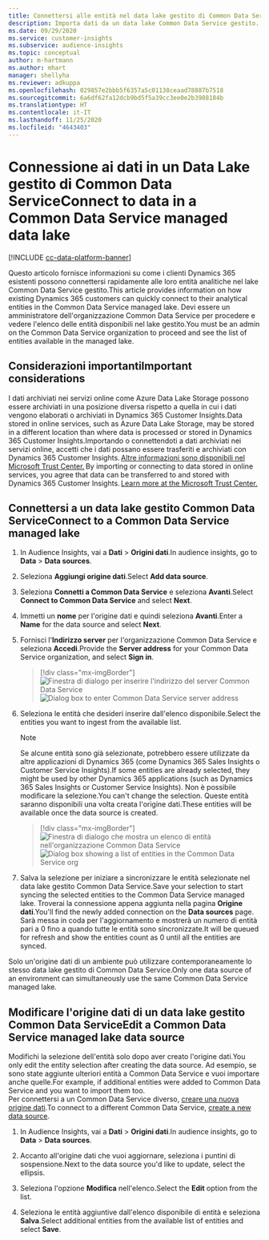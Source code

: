 ```yaml
---
title: Connettersi alle entità nel data lake gestito di Common Data Service
description: Importa dati da un data lake Common Data Service gestito.
ms.date: 09/29/2020
ms.service: customer-insights
ms.subservice: audience-insights
ms.topic: conceptual
author: m-hartmann
ms.author: mhart
manager: shellyha
ms.reviewer: adkuppa
ms.openlocfilehash: 029857e2bbb5f6357a5c01138ceaad78887b7518
ms.sourcegitcommit: 6a6df62fa12dcb9bd5f5a39cc3ee0e2b3988184b
ms.translationtype: HT
ms.contentlocale: it-IT
ms.lasthandoff: 11/25/2020
ms.locfileid: "4643403"
---
```

# <a name="connect-to-data-in-a-common-data-service-managed-data-lake"></a><span data-ttu-id="56cdd-103">Connessione ai dati in un Data Lake gestito di Common Data Service</span><span class="sxs-lookup"><span data-stu-id="56cdd-103">Connect to data in a Common Data Service managed data lake</span></span>

[!INCLUDE [cc-data-platform-banner](../includes/cc-data-platform-banner.md)]

<span data-ttu-id="56cdd-104">Questo articolo fornisce informazioni su come i clienti Dynamics 365 esistenti possono connettersi rapidamente alle loro entità analitiche nel lake Common Data Service gestito.</span><span class="sxs-lookup"><span data-stu-id="56cdd-104">This article provides information on how existing Dynamics 365 customers can quickly connect to their analytical entities in the Common Data Service managed lake.</span></span> <span data-ttu-id="56cdd-105">Devi essere un amministratore dell'organizzazione Common Data Service per procedere e vedere l'elenco delle entità disponibili nel lake gestito.</span><span class="sxs-lookup"><span data-stu-id="56cdd-105">You must be an admin on the Common Data Service organization to proceed and see the list of entities available in the managed lake.</span></span>

## <a name="important-considerations"></a><span data-ttu-id="56cdd-106">Considerazioni importanti</span><span class="sxs-lookup"><span data-stu-id="56cdd-106">Important considerations</span></span>

<span data-ttu-id="56cdd-107">I dati archiviati nei servizi online come Azure Data Lake Storage possono essere archiviati in una posizione diversa rispetto a quella in cui i dati vengono elaborati o archiviati in Dynamics 365 Customer Insights.</span><span class="sxs-lookup"><span data-stu-id="56cdd-107">Data stored in online services, such as Azure Data Lake Storage, may be stored in a different location than where data is processed or stored in Dynamics 365 Customer Insights.</span></span><span data-ttu-id="56cdd-108">Importando o connettendoti a dati archiviati nei servizi online, accetti che i dati possano essere trasferiti e archiviati con Dynamics 365 Customer Insights. [Altre informazioni sono disponibili nel Microsoft Trust Center.](https://www.microsoft.com/trust-center)</span><span class="sxs-lookup"><span data-stu-id="56cdd-108"> By importing or connecting to data stored in online services, you agree that data can be transferred to and stored with Dynamics 365 Customer Insights. [Learn more at the Microsoft Trust Center.](https://www.microsoft.com/trust-center)</span></span>

## <a name="connect-to-a-common-data-service-managed-lake"></a><span data-ttu-id="56cdd-109">Connettersi a un data lake gestito Common Data Service</span><span class="sxs-lookup"><span data-stu-id="56cdd-109">Connect to a Common Data Service managed lake</span></span>

1. <span data-ttu-id="56cdd-110">In Audience Insights, vai a **Dati** > **Origini dati**.</span><span class="sxs-lookup"><span data-stu-id="56cdd-110">In audience insights, go to **Data** > **Data sources**.</span></span>

2. <span data-ttu-id="56cdd-111">Seleziona **Aggiungi origine dati**.</span><span class="sxs-lookup"><span data-stu-id="56cdd-111">Select **Add data source**.</span></span>

3. <span data-ttu-id="56cdd-112">Seleziona **Connetti a Common Data Service** e seleziona **Avanti**.</span><span class="sxs-lookup"><span data-stu-id="56cdd-112">Select **Connect to Common Data Service** and select **Next**.</span></span>

4. <span data-ttu-id="56cdd-113">Immetti un **nome** per l'origine dati e quindi seleziona **Avanti**.</span><span class="sxs-lookup"><span data-stu-id="56cdd-113">Enter a **Name** for the data source and select **Next**.</span></span>

5. <span data-ttu-id="56cdd-114">Fornisci l'**Indirizzo server** per l'organizzazione Common Data Service e seleziona **Accedi**.</span><span class="sxs-lookup"><span data-stu-id="56cdd-114">Provide the **Server address** for your Common Data Service organization, and select **Sign in**.</span></span>

   > [!div class="mx-imgBorder"]
   > <span data-ttu-id="56cdd-115">![Finestra di dialogo per inserire l'indirizzo del server Common Data Service](media/enter-CDS-org-details.png)</span><span class="sxs-lookup"><span data-stu-id="56cdd-115">![Dialog box to enter Common Data Service server address](media/enter-CDS-org-details.png)</span></span>

6. <span data-ttu-id="56cdd-116">Seleziona le entità che desideri inserire dall'elenco disponibile.</span><span class="sxs-lookup"><span data-stu-id="56cdd-116">Select the entities you want to ingest from the available list.</span></span>    

   > [!NOTE]
   > <span data-ttu-id="56cdd-117">Se alcune entità sono già selezionate, potrebbero essere utilizzate da altre applicazioni di Dynamics 365 (come Dynamics 365 Sales Insights o Customer Service Insights).</span><span class="sxs-lookup"><span data-stu-id="56cdd-117">If some entities are already selected, they might be used by other Dynamics 365 applications (such as Dynamics 365 Sales Insights or Customer Service Insights).</span></span> <span data-ttu-id="56cdd-118">Non è possibile modificare la selezione.</span><span class="sxs-lookup"><span data-stu-id="56cdd-118">You can't change the selection.</span></span> <span data-ttu-id="56cdd-119">Queste entità saranno disponibili una volta creata l'origine dati.</span><span class="sxs-lookup"><span data-stu-id="56cdd-119">These entities will be available once the data source is created.</span></span>

   > [!div class="mx-imgBorder"]
   > <span data-ttu-id="56cdd-120">![Finestra di dialogo che mostra un elenco di entità nell'organizzazione Common Data Service](media/select-analytical-entities.png)</span><span class="sxs-lookup"><span data-stu-id="56cdd-120">![Dialog box showing a list of entities in the Common Data Service org](media/select-analytical-entities.png)</span></span>

7. <span data-ttu-id="56cdd-121">Salva la selezione per iniziare a sincronizzare le entità selezionate nel data lake gestito Common Data Service.</span><span class="sxs-lookup"><span data-stu-id="56cdd-121">Save your selection to start syncing the selected entities to the Common Data Service managed lake.</span></span> <span data-ttu-id="56cdd-122">Troverai la connessione appena aggiunta nella pagina **Origine dati**.</span><span class="sxs-lookup"><span data-stu-id="56cdd-122">You'll find the newly added connection on the **Data sources** page.</span></span> <span data-ttu-id="56cdd-123">Sarà messa in coda per l'aggiornamento e mostrerà un numero di entità pari a 0 fino a quando tutte le entità sono sincronizzate.</span><span class="sxs-lookup"><span data-stu-id="56cdd-123">It will be queued for refresh and show the entities count as 0 until all the entities are synced.</span></span>

<span data-ttu-id="56cdd-124">Solo un'origine dati di un ambiente può utilizzare contemporaneamente lo stesso data lake gestito di Common Data Service.</span><span class="sxs-lookup"><span data-stu-id="56cdd-124">Only one data source of an environment can simultaneously use the same Common Data Service managed lake.</span></span>

## <a name="edit-a-common-data-service-managed-lake-data-source"></a><span data-ttu-id="56cdd-125">Modificare l'origine dati di un data lake gestito Common Data Service</span><span class="sxs-lookup"><span data-stu-id="56cdd-125">Edit a Common Data Service managed lake data source</span></span>

<span data-ttu-id="56cdd-126">Modifichi la selezione dell'entità solo dopo aver creato l'origine dati.</span><span class="sxs-lookup"><span data-stu-id="56cdd-126">You only edit the entity selection after creating the data source.</span></span> <span data-ttu-id="56cdd-127">Ad esempio, se sono state aggiunte ulteriori entità a Common Data Service e vuoi importare anche quelle.</span><span class="sxs-lookup"><span data-stu-id="56cdd-127">For example, if additional entities were added to Common Data Service and you want to import them too.</span></span>    
<span data-ttu-id="56cdd-128">Per connettersi a un Common Data Service diverso, [creare una nuova origine dati](#connect-to-a-common-data-service-managed-lake).</span><span class="sxs-lookup"><span data-stu-id="56cdd-128">To connect to a different Common Data Service, [create a new data source](#connect-to-a-common-data-service-managed-lake).</span></span>

1. <span data-ttu-id="56cdd-129">In Audience Insights, vai a **Dati** > **Origini dati**.</span><span class="sxs-lookup"><span data-stu-id="56cdd-129">In audience insights, go to **Data** > **Data sources**.</span></span>

2. <span data-ttu-id="56cdd-130">Accanto all'origine dati che vuoi aggiornare, seleziona i puntini di sospensione.</span><span class="sxs-lookup"><span data-stu-id="56cdd-130">Next to the data source you'd like to update, select the ellipsis.</span></span>

3. <span data-ttu-id="56cdd-131">Seleziona l'opzione **Modifica** nell'elenco.</span><span class="sxs-lookup"><span data-stu-id="56cdd-131">Select the **Edit** option from the list.</span></span>

4. <span data-ttu-id="56cdd-132">Seleziona le entità aggiuntive dall'elenco disponibile di entità e seleziona **Salva**.</span><span class="sxs-lookup"><span data-stu-id="56cdd-132">Select additional entities from the available list of entities and select **Save**.</span></span>
